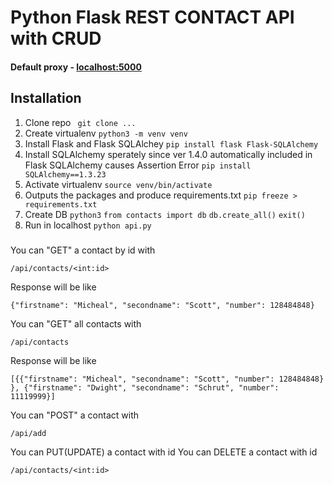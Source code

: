 # Python Flask REST CONTACT API with CRUD 

#### Default proxy -  [localhost:5000](http://localhost:5000/)

## Installation
1. Clone repo ``` git clone ...```
2. Create virtualenv ```python3 -m venv venv```
3. Install Flask and Flask SQLAlchey ```pip install flask Flask-SQLAlchemy```
4. Install SQLAlchemy sperately since ver 1.4.0 automatically included in Flask SQLAlchemy causes Assertion Error ```pip install SQLAlchemy==1.3.23```
5. Activate virtualenv ```source venv/bin/activate```
6. Outputs the packages and produce requirements.txt ```pip freeze > requirements.txt```
7. Create DB ```python3``` ```from contacts import db``` ```db.create_all()``` ```exit()```
8. Run in localhost ```python api.py```

### <USER STORIES>

You can "GET" a contact by id with
```
/api/contacts/<int:id>
```
Response will be like
```
{"firstname": "Micheal", "secondname": "Scott", "number": 128484848}
```
You can "GET" all contacts with
```
/api/contacts
```
Response will be like
```
[{{"firstname": "Micheal", "secondname": "Scott", "number": 128484848}
}, {"firstname": "Dwight", "secondname": "Schrut", "number": 11119999}]
```

You can "POST" a contact with
```
/api/add
```
You can PUT(UPDATE) a contact with id
You can DELETE a contact with id
```
/api/contacts/<int:id>
```
